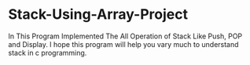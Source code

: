 # Stack-Using-Array-Project
In This Program Implemented The All Operation of Stack Like Push, POP and Display. I hope this program will help you vary much to understand  stack in c programming. 

